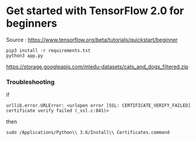 
# Get started with TensorFlow 2.0 for beginners

Source : https://www.tensorflow.org/beta/tutorials/quickstart/beginner

```
pip3 install -r requirements.txt 
python3 app.py

```

https://storage.googleapis.com/mledu-datasets/cats_and_dogs_filtered.zip


### Troubleshooting

if
```
urllib.error.URLError: <urlopen error [SSL: CERTIFICATE_VERIFY_FAILED] certificate verify failed (_ssl.c:841)>

```

then

```
sudo /Applications/Python\\ 3.6/Install\\ Certificates.command 
```
